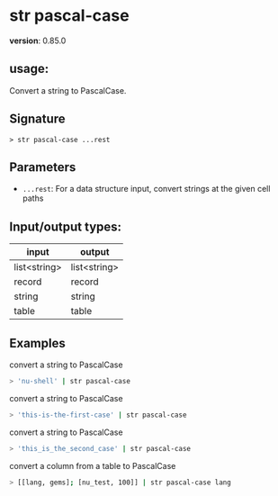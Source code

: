 # str pascal-case

**version**: 0.85.0

## **usage**:

Convert a string to PascalCase.

## Signature

`> str pascal-case ...rest`

## Parameters

- `...rest`: For a data structure input, convert strings at the given cell paths

## Input/output types:

| input          | output         |
| -------------- | -------------- |
| list\<string\> | list\<string\> |
| record         | record         |
| string         | string         |
| table          | table          |

## Examples

convert a string to PascalCase

```bash
> 'nu-shell' | str pascal-case
```

convert a string to PascalCase

```bash
> 'this-is-the-first-case' | str pascal-case
```

convert a string to PascalCase

```bash
> 'this_is_the_second_case' | str pascal-case
```

convert a column from a table to PascalCase

```bash
> [[lang, gems]; [nu_test, 100]] | str pascal-case lang
```
